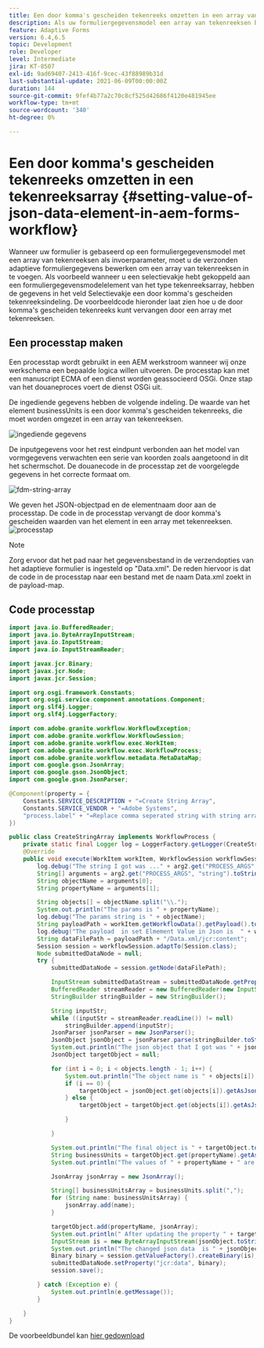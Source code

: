 ```yaml
---
title: Een door komma's gescheiden tekenreeks omzetten in een array van tekenreeksen in een AEM Forms-workflow
description: Als uw formuliergegevensmodel een array van tekenreeksen bevat als een van de invoerparameters, moet u de gegevens die zijn gegenereerd door de verzendactie van een adaptief formulier, masseren voordat u de verzendactie van het formuliergegevensmodel aanroept.
feature: Adaptive Forms
version: 6.4,6.5
topic: Development
role: Developer
level: Intermediate
jira: KT-8507
exl-id: 9ad69407-2413-416f-9cec-43f88989b31d
last-substantial-update: 2021-06-09T00:00:00Z
duration: 144
source-git-commit: 9fef4b77a2c70c8cf525d42686f4120e481945ee
workflow-type: tm+mt
source-wordcount: '340'
ht-degree: 0%

---
```


# Een door komma&#39;s gescheiden tekenreeks omzetten in een tekenreeksarray {#setting-value-of-json-data-element-in-aem-forms-workflow}

Wanneer uw formulier is gebaseerd op een formuliergegevensmodel met een array van tekenreeksen als invoerparameter, moet u de verzonden adaptieve formuliergegevens bewerken om een array van tekenreeksen in te voegen. Als voorbeeld wanneer u een selectievakje hebt gekoppeld aan een formuliergegevensmodelelement van het type tekenreeksarray, hebben de gegevens in het veld Selectievakje een door komma&#39;s gescheiden tekenreeksindeling. De voorbeeldcode hieronder laat zien hoe u de door komma&#39;s gescheiden tekenreeks kunt vervangen door een array met tekenreeksen.

## Een processtap maken

Een processtap wordt gebruikt in een AEM werkstroom wanneer wij onze werkschema een bepaalde logica willen uitvoeren. De processtap kan met een manuscript ECMA of een dienst worden geassocieerd OSGi. Onze stap van het douaneproces voert de dienst OSGi uit.

De ingediende gegevens hebben de volgende indeling. De waarde van het element businessUnits is een door komma&#39;s gescheiden tekenreeks, die moet worden omgezet in een array van tekenreeksen.

![ingediende gegevens](assets/submitted-data-string.png)

De inputgegevens voor het rest eindpunt verbonden aan het model van vormgegevens verwachten een serie van koorden zoals aangetoond in dit het schermschot. De douanecode in de processtap zet de voorgelegde gegevens in het correcte formaat om.

![fdm-string-array](assets/string-array-fdm.png)

We geven het JSON-objectpad en de elementnaam door aan de processtap. De code in de processtap vervangt de door komma&#39;s gescheiden waarden van het element in een array met tekenreeksen.
![processtap](assets/create-string-array.png)

>[!NOTE]
>
>Zorg ervoor dat het pad naar het gegevensbestand in de verzendopties van het adaptieve formulier is ingesteld op &quot;Data.xml&quot;. De reden hiervoor is dat de code in de processtap naar een bestand met de naam Data.xml zoekt in de payload-map.

## Code processtap

```java
import java.io.BufferedReader;
import java.io.ByteArrayInputStream;
import java.io.InputStream;
import java.io.InputStreamReader;

import javax.jcr.Binary;
import javax.jcr.Node;
import javax.jcr.Session;

import org.osgi.framework.Constants;
import org.osgi.service.component.annotations.Component;
import org.slf4j.Logger;
import org.slf4j.LoggerFactory;

import com.adobe.granite.workflow.WorkflowException;
import com.adobe.granite.workflow.WorkflowSession;
import com.adobe.granite.workflow.exec.WorkItem;
import com.adobe.granite.workflow.exec.WorkflowProcess;
import com.adobe.granite.workflow.metadata.MetaDataMap;
import com.google.gson.JsonArray;
import com.google.gson.JsonObject;
import com.google.gson.JsonParser;

@Component(property = {
    Constants.SERVICE_DESCRIPTION + "=Create String Array",
    Constants.SERVICE_VENDOR + "=Adobe Systems",
    "process.label" + "=Replace comma seperated string with string array"
})

public class CreateStringArray implements WorkflowProcess {
    private static final Logger log = LoggerFactory.getLogger(CreateStringArray.class);
    @Override
    public void execute(WorkItem workItem, WorkflowSession workflowSession, MetaDataMap arg2) throws WorkflowException {
        log.debug("The string I got was ..." + arg2.get("PROCESS_ARGS", "string").toString());
        String[] arguments = arg2.get("PROCESS_ARGS", "string").toString().split(",");
        String objectName = arguments[0];
        String propertyName = arguments[1];

        String objects[] = objectName.split("\\.");
        System.out.println("The params is " + propertyName);
        log.debug("The params string is " + objectName);
        String payloadPath = workItem.getWorkflowData().getPayload().toString();
        log.debug("The payload  in set Elmement Value in Json is  " + workItem.getWorkflowData().getPayload().toString());
        String dataFilePath = payloadPath + "/Data.xml/jcr:content";
        Session session = workflowSession.adaptTo(Session.class);
        Node submittedDataNode = null;
        try {
            submittedDataNode = session.getNode(dataFilePath);

            InputStream submittedDataStream = submittedDataNode.getProperty("jcr:data").getBinary().getStream();
            BufferedReader streamReader = new BufferedReader(new InputStreamReader(submittedDataStream, "UTF-8"));
            StringBuilder stringBuilder = new StringBuilder();

            String inputStr;
            while ((inputStr = streamReader.readLine()) != null)
                stringBuilder.append(inputStr);
            JsonParser jsonParser = new JsonParser();
            JsonObject jsonObject = jsonParser.parse(stringBuilder.toString()).getAsJsonObject();
            System.out.println("The json object that I got was " + jsonObject);
            JsonObject targetObject = null;

            for (int i = 0; i < objects.length - 1; i++) {
                System.out.println("The object name is " + objects[i]);
                if (i == 0) {
                    targetObject = jsonObject.get(objects[i]).getAsJsonObject();
                } else {
                    targetObject = targetObject.get(objects[i]).getAsJsonObject();

                }

            }

            System.out.println("The final object is " + targetObject.toString());
            String businessUnits = targetObject.get(propertyName).getAsString();
            System.out.println("The values of " + propertyName + " are " + businessUnits);

            JsonArray jsonArray = new JsonArray();

            String[] businessUnitsArray = businessUnits.split(",");
            for (String name: businessUnitsArray) {
                jsonArray.add(name);
            }

            targetObject.add(propertyName, jsonArray);
            System.out.println(" After updating the property " + targetObject.toString());
            InputStream is = new ByteArrayInputStream(jsonObject.toString().getBytes());
            System.out.println("The changed json data  is " + jsonObject.toString());
            Binary binary = session.getValueFactory().createBinary(is);
            submittedDataNode.setProperty("jcr:data", binary);
            session.save();

        } catch (Exception e) {
            System.out.println(e.getMessage());
        }

    }
}
```

De voorbeeldbundel kan [hier gedownload](assets/CreateStringArray.CreateStringArray.core-1.0-SNAPSHOT.jar)
